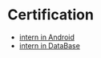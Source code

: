 # Certification
- [intern in Android](https://github.com/kisun-sah/Achivment/blob/main/Android-dev.jpg)
- [intern in DataBase](https://github.com/kisun-sah/Achivment/blob/main/DataBase.jpg)
